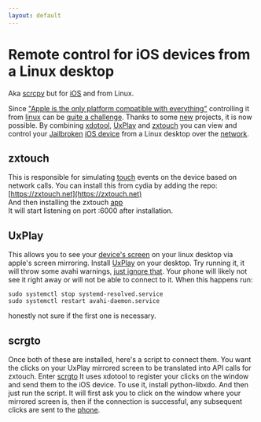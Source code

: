```yaml
---
layout: default
---
```


# Remote control for iOS devices from a Linux desktop
Aka [scrcpy](https://github.com/Genymobile/scrcpy) but for [iOS](https://i.imgur.com/0yTw52P.jpg) and from Linux.  

Since ["Apple is the only platform compatible with everything"](https://www.urbandictionary.com/define.php?term=Clown%20World) controlling it from [linux](https://github.com/OverMighty/i-use-arch-btw) can be [quite a challenge](https://youtu.be/fPNdWnwuBDI?t=10).
Thanks to some [new](https://ell.stackexchange.com/questions/30805/is-it-correct-to-say-a-program-is-buggy) projects, it is now possible. By combining [xdotool](https://pypi.org/project/python-libxdo/), [UxPlay](https://github.com/antimof/UxPlay) and [zxtouch](https://github.com/xuan32546/IOS13-SimulateTouch) you can view and control your [Jailbroken](https://stallman.org/saintignucius.jpg) [iOS device](https://en.wikipedia.org/wiki/Scam_(disambiguation)) from a Linux desktop over the [network](https://en.wikipedia.org/wiki/Series_of_tubes).

## zxtouch
This is responsible for simulating [touch](https://www.youtube.com/watch?v=cUqCv_1kGzM) events on the device based on network calls.
You can install this from cydia by adding the repo:  
[https://zxtouch.net](https://zxtouch.net)  
And then installing the zxtouch [app](https://news.artnet.com/app/news-upload/2015/10/south-park-yaoi-4.jpg)  
It will start listening on port :6000 after installation.

## UxPlay
This allows you to see your [device's screen](https://www.theonion.com/report-90-of-waking-hours-spent-staring-at-glowing-re-1819570829) on your linux desktop via apple's screen mirroring.
Install [UxPlay](https://github.com/antimof/UxPlay) on your desktop.
Try running it, it will throw some avahi warnings, [just ignore that](https://youtu.be/DstWZY_eUOc?t=74).
Your phone will likely not see it right away or will not be able to connect to it.
When this happens run:
```
sudo systemctl stop systemd-resolved.service
sudo systemctl restart avahi-daemon.service
```
honestly not sure if the first one is necessary.

## scrgto
Once both of these are installed, here's a script to connect them.
You want the clicks on your UxPlay mirrored screen to be translated into API calls for zxtouch.
Enter [scrgto](https://github.com/f-viktor/ghetto-scrcpy-iOS)
It uses xdotool to register your clicks on the window and send them to the iOS device.
To use it, install python-libxdo. And then just run the script.
It will first ask you to click on the window where your mirrored screen is, then if the connection is successful, any subsequent clicks are sent to the [phone](https://www.youtube.com/watch?v=IGL_gBXhhCU).
